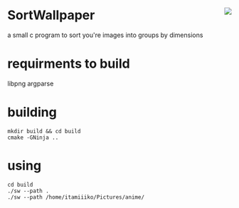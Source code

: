 # SortWallpaper <img src="https://data.whicdn.com/images/241887736/original.png" align="right">

a small c program to sort you're images into groups by dimensions

# requirments to build
libpng
argparse


# building
```
mkdir build && cd build
cmake -GNinja ..
```

# using
```
cd build
./sw --path .
./sw --path /home/itamiiiko/Pictures/anime/
```
